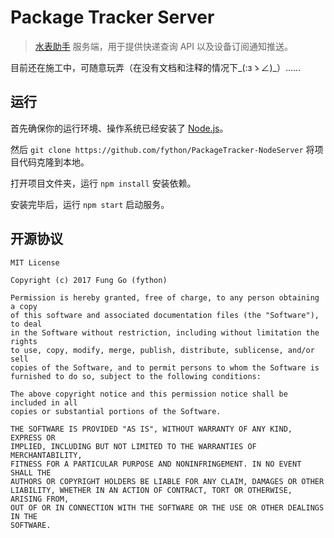 # Package Tracker Server

> [水表助手](https://github.com/fython/PackageTracker) 服务端，用于提供快递查询 API 以及设备订阅通知推送。

目前还在施工中，可随意玩弄（在没有文档和注释的情况下_(:зゝ∠)_）……

## 运行

首先确保你的运行环境、操作系统已经安装了 [Node.js](https://nodejs.org)。

然后 `git clone https://github.com/fython/PackageTracker-NodeServer` 将项目代码克隆到本地。

打开项目文件夹，运行 `npm install` 安装依赖。

安装完毕后，运行 `npm start` 启动服务。

## 开源协议

```
MIT License

Copyright (c) 2017 Fung Go (fython)

Permission is hereby granted, free of charge, to any person obtaining a copy
of this software and associated documentation files (the "Software"), to deal
in the Software without restriction, including without limitation the rights
to use, copy, modify, merge, publish, distribute, sublicense, and/or sell
copies of the Software, and to permit persons to whom the Software is
furnished to do so, subject to the following conditions:

The above copyright notice and this permission notice shall be included in all
copies or substantial portions of the Software.

THE SOFTWARE IS PROVIDED "AS IS", WITHOUT WARRANTY OF ANY KIND, EXPRESS OR
IMPLIED, INCLUDING BUT NOT LIMITED TO THE WARRANTIES OF MERCHANTABILITY,
FITNESS FOR A PARTICULAR PURPOSE AND NONINFRINGEMENT. IN NO EVENT SHALL THE
AUTHORS OR COPYRIGHT HOLDERS BE LIABLE FOR ANY CLAIM, DAMAGES OR OTHER
LIABILITY, WHETHER IN AN ACTION OF CONTRACT, TORT OR OTHERWISE, ARISING FROM,
OUT OF OR IN CONNECTION WITH THE SOFTWARE OR THE USE OR OTHER DEALINGS IN THE
SOFTWARE.
```